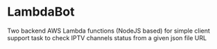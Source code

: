 # LambdaBot
Two backend AWS Lambda functions (NodeJS based)  for simple client support task to check IPTV channels status from a given json file URL
